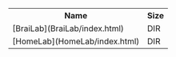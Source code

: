 <table>
<tr><th>Name</th><th>Size</th></tr>
<tr><td>[BraiLab](BraiLab/index.html)</td><td>DIR</td></tr>
<tr><td>[HomeLab](HomeLab/index.html)</td><td>DIR</td></tr>
</table>

